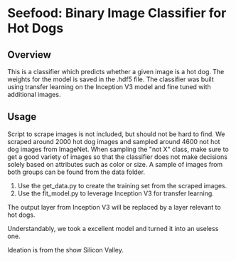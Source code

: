 # Seefood: Binary Image Classifier for Hot Dogs 

## Overview

This is a classifier which predicts whether a given image is a hot dog. The weights for the model is saved in the .hdf5 file.
The classifier was built using transfer learning on the Inception V3 model and fine tuned with additional images. 

## Usage

Script to scrape images is not included, but should not be hard to find. We scraped around 2000 hot dog images and sampled around 4600 not hot dog images from ImageNet. 
When sampling the "not X" class, make sure to get a good variety of images so that the classifier does not make decisions solely based on attributes such as color or size. 
A sample of images from both groups can be found from the data folder. 

1. Use the get_data.py to create the training set from the scraped images.
2. Use the fit_model.py to leverage Inception V3 for transfer learning. 

The output layer from Inception V3 will be replaced by a layer relevant to hot dogs. 

Understandably, we took a excellent model and turned it into an useless one. 

Ideation is from the show Silicon Valley. 
 
